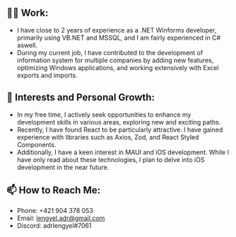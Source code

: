 ## 👨‍💻 Work:

- I have close to 2 years of experience as a .NET Winforms developer, primarily using VB.NET and MSSQL, and I am fairly experienced in C# aswell.
- During my current job, I have contributed to the development of information system for multiple companies by adding new features, optimizing Windows applications, and working extensively with Excel exports and imports.

## 🌟 Interests and Personal Growth:

- In my free time, I actively seek opportunities to enhance my development skills in various areas, exploring new and exciting paths.
- Recently, I have found React to be particularly attractive. I have gained experience with libraries such as Axios, Zod, and React Styled Components.
- Additionally, I have a keen interest in MAUI and iOS development. While I have only read about these technologies, I plan to delve into iOS development in the near future.

## 📫 How to Reach Me:

- Phone: +421 904 378 053
- Email: lengyel.adr@gmail.com
- Discord: adrlengyel#7061
